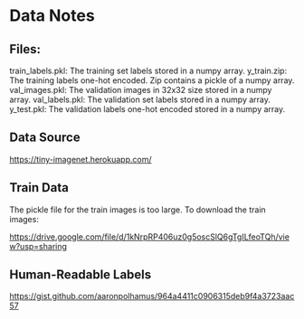 # Data Notes

## Files:
train_labels.pkl: The training set labels stored in a numpy array.
y_train.zip: The training labels one-hot encoded. Zip contains a pickle of a numpy array.
val_images.pkl: The validation images in 32x32 size stored in a numpy array.
val_labels.pkl: The validation set labels stored in a numpy array.
y_test.pkl: The validation labels one-hot encoded stored in a numpy array.


## Data Source

https://tiny-imagenet.herokuapp.com/

## Train Data

The pickle file for the train images is too large. To download the train images:

https://drive.google.com/file/d/1kNrpRP406uz0g5oscSlQ6gTgILfeoTQh/view?usp=sharing

## Human-Readable Labels

https://gist.github.com/aaronpolhamus/964a4411c0906315deb9f4a3723aac57
